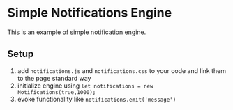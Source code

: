 # Simple Notifications Engine

This is an example of simple notification engine.

## Setup

1. add `notifications.js` and `notifications.css` to your code and link them to the page standard way
2. initialize engine using `let notifications = new Notifications(true,1000);`
3. evoke functionality like `notifications.emit('message')`
